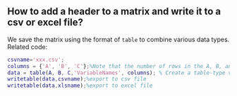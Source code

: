 ## How to add a header to a matrix and write it to a csv or excel file?
We save the matrix using the format of `table` to combine various data types.
Related code:
```matlab
csvname='xxx.csv';
columns = {'A', 'B', 'C'};%Note that the number of rows in the A, B, and C matrices is the same, and each represents a column of data with different data types
data = table(A, B, C,'VariableNames', columns); % Create a table-type variable **data** based on these individual variables
writetable(data,csvname);%export to csv file
writetable(data,xlsname);%export to excel file
```
